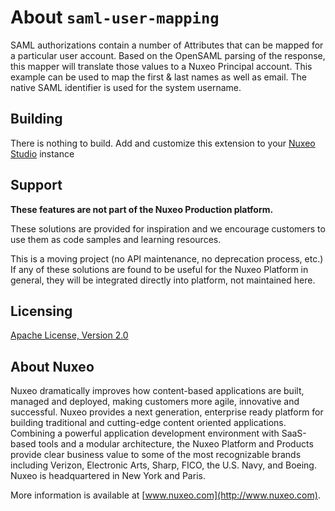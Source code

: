 # About `saml-user-mapping`

SAML authorizations contain a number of Attributes that can be mapped for a particular user account.  Based on the OpenSAML parsing of the response, this mapper will translate those values to a Nuxeo Principal account.  This example can be used to map the first & last names as well as email.  The native SAML identifier is used for the system username.

## Building

There is nothing to build. Add and customize this extension to your [Nuxeo Studio](https://connect.nuxeo.com) instance

## Support

**These features are not part of the Nuxeo Production platform.**

These solutions are provided for inspiration and we encourage customers to use them as code samples and learning resources.

This is a moving project (no API maintenance, no deprecation process, etc.) If any of these solutions are found to be useful for the Nuxeo Platform in general, they will be integrated directly into platform, not maintained here.


## Licensing

[Apache License, Version 2.0](http://www.apache.org/licenses/LICENSE-2.0)


## About Nuxeo

Nuxeo dramatically improves how content-based applications are built, managed and deployed, making customers more agile, innovative and successful. Nuxeo provides a next generation, enterprise ready platform for building traditional and cutting-edge content oriented applications. Combining a powerful application development environment with SaaS-based tools and a modular architecture, the Nuxeo Platform and Products provide clear business value to some of the most recognizable brands including Verizon, Electronic Arts, Sharp, FICO, the U.S. Navy, and Boeing. Nuxeo is headquartered in New York and Paris.

More information is available at [www.nuxeo.com](http://www.nuxeo.com).
